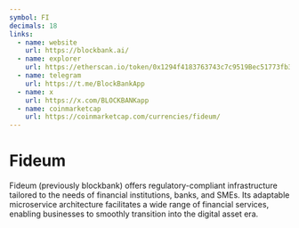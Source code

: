 ```yaml
---
symbol: FI
decimals: 18
links:
  - name: website
    url: https://blockbank.ai/
  - name: explorer
    url: https://etherscan.io/token/0x1294f4183763743c7c9519Bec51773fb3aCD78FD
  - name: telegram
    url: https://t.me/BlockBankApp
  - name: x
    url: https://x.com/BLOCKBANKapp
  - name: coinmarketcap
    url: https://coinmarketcap.com/currencies/fideum/
---
```


# Fideum

Fideum (previously blockbank) offers regulatory-compliant infrastructure tailored to the needs of financial institutions, banks, and SMEs. Its adaptable microservice architecture facilitates a wide range of financial services, enabling businesses to smoothly transition into the digital asset era.

